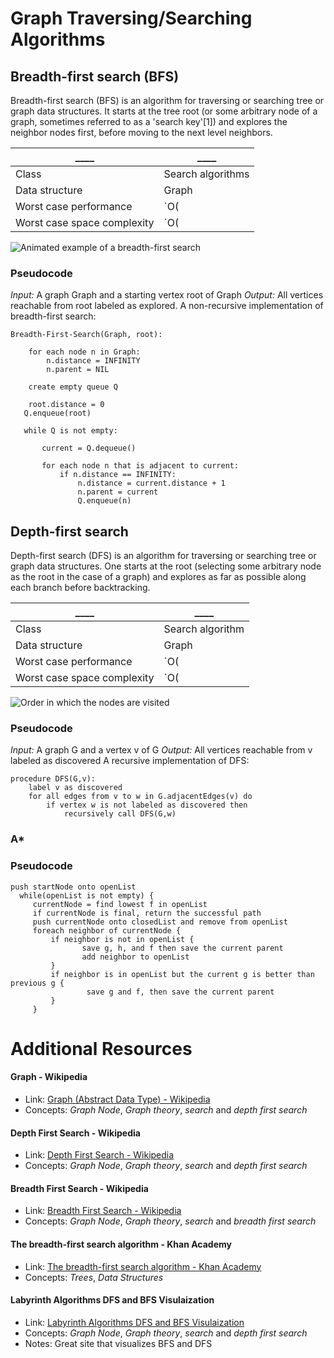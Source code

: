 # Graph Traversing/Searching Algorithms

## Breadth-first search (BFS)

Breadth-first search (BFS) is an algorithm for traversing or searching tree or graph data structures. It starts at the tree root (or some arbitrary node of a graph, sometimes referred to as a 'search key'[1]) and explores the neighbor nodes first, before moving to the next level neighbors.

|____                         |____             |
|-----------------------------|-----------------|
|Class                        |Search algorithms|
|Data structure               |Graph            |
|Worst case performance       |`O(|E|)=O(b^{d})`|
|Worst case space complexity  |`O(|V|)=O(b^{d})`|

![Animated example of a breadth-first search](https://upload.wikimedia.org/wikipedia/commons/4/46/Animated_BFS.gif)

### Pseudocode

*Input:* A graph Graph and a starting vertex root of Graph
*Output:* All vertices reachable from root labeled as explored.
A non-recursive implementation of breadth-first search:

```
Breadth-First-Search(Graph, root):

    for each node n in Graph:
        n.distance = INFINITY
        n.parent = NIL

    create empty queue Q

    root.distance = 0
   Q.enqueue(root)

   while Q is not empty:

       current = Q.dequeue()

       for each node n that is adjacent to current:
           if n.distance == INFINITY:
               n.distance = current.distance + 1
               n.parent = current
               Q.enqueue(n)
```

## Depth-first search

Depth-first search (DFS) is an algorithm for traversing or searching tree or graph data structures. One starts at the root (selecting some arbitrary node as the root in the case of a graph) and explores as far as possible along each branch before backtracking.

|____                        |____             |
|----------------------------|-----------------|
|Class                       |Search algorithm |
|Data structure              |Graph            |
|Worst case performance      |`O(|E|)`         |
|Worst case space complexity |`O(|V|)`         |

![Order in which the nodes are visited](https://upload.wikimedia.org/wikipedia/commons/1/1f/Depth-first-tree.svg)

### Pseudocode
*Input:* A graph G and a vertex v of G
*Output:* All vertices reachable from v labeled as discovered
A recursive implementation of DFS:

```
procedure DFS(G,v):
    label v as discovered
    for all edges from v to w in G.adjacentEdges(v) do
        if vertex w is not labeled as discovered then
            recursively call DFS(G,w)
```

### A*

### Pseudocode
```
push startNode onto openList
  while(openList is not empty) {
     currentNode = find lowest f in openList
     if currentNode is final, return the successful path
     push currentNode onto closedList and remove from openList
     foreach neighbor of currentNode {
         if neighbor is not in openList {
                save g, h, and f then save the current parent
                add neighbor to openList
         }
         if neighbor is in openList but the current g is better than previous g {
                 save g and f, then save the current parent
         }
     }
```

# Additional Resources

#### Graph - Wikipedia
- Link: [Graph (Abstract Data Type) - Wikipedia](https://en.wikipedia.org/wiki/Graph_(abstract_data_type))
- Concepts: *Graph Node*, *Graph theory*, *search* and *depth first search*

#### Depth First Search - Wikipedia
- Link: [Depth First Search - Wikipedia](https://en.wikipedia.org/wiki/Depth-first_search)
- Concepts: *Graph Node*, *Graph theory*, *search* and *depth first search*

#### Breadth First Search - Wikipedia
- Link: [Breadth First Search - Wikipedia](https://en.wikipedia.org/wiki/Breadth-first_search)
- Concepts: *Graph Node*, *Graph theory*, *search* and *breadth first search*

#### The breadth-first search algorithm - Khan Academy
- Link: [The breadth-first search algorithm - Khan Academy](https://www.khanacademy.org/computing/computer-science/algorithms/breadth-first-search/a/the-breadth-first-search-algorithm)
- Concepts: *Trees*, *Data Structures*

#### Labyrinth Algorithms DFS and BFS Visulaization
- Link: [Labyrinth Algorithms DFS and BFS Visulaization](http://bryukh.com/labyrinth-algorithms/)
- Concepts: *Graph Node*, *Graph theory*, *search* and *depth first search*
- Notes: Great site that visualizes BFS and DFS